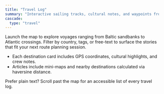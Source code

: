 ```yaml
---
title: "Travel Log"
summary: "Interactive sailing tracks, cultural notes, and waypoints from global explorations."
cascade:
  type: "travel"
---
```


Launch the map to explore voyages ranging from Baltic sandbanks to Atlantic crossings. Filter by country, tags, or free-text to
surface the stories that fit your next route planning session.

- Each destination card includes GPS coordinates, cultural highlights, and crew notes.
- Articles include mini-maps and nearby destinations calculated via haversine distance.

Prefer plain text? Scroll past the map for an accessible list of every travel log.
